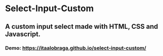 # Select-Input-Custom
## A custom input select made with HTML, CSS and Javascript.
### Demo: https://itaalobraga.github.io/select-input-custom/
